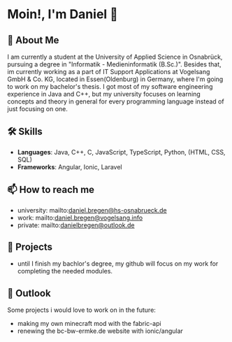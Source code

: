 # Moin!, I'm Daniel 👋

## 🚀 About Me
I am currently a student at the University of Applied Science in Osnabrück, pursuing a degree in "Informatik - Medieninformatik (B.Sc.)".
Besides that, im currently working as a part of IT Support Applications at Vogelsang GmbH & Co. KG, located in Essen(Oldenburg) in Germany, where I'm going to work on my bachelor's thesis.
I got most of my software engineering experience in Java and C++, but my university focuses on learning concepts and theory in general for every programming language instead of just focusing on one.

## 🛠 Skills
- **Languages**: Java, C++, C, JavaScript, TypeScript, Python, (HTML, CSS, SQL)
- **Frameworks**: Angular, Ionic, Laravel

## 📫 How to reach me
- university: mailto:daniel.bregen@hs-osnabrueck.de
- work: mailto:daniel.bregen@vogelsang.info
- private: mailto:danielbregen@outlook.de

## 🌟 Projects
- until I finish my bachlor's degree, my github will focus on my work for completing the needed modules.

## 🔭 Outlook
Some projects i would love to work on in the future:
- making my own minecraft mod with the fabric-api
- renewing the bc-bw-ermke.de website with ionic/angular
